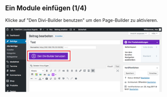 ## Ein Module einfügen (1/4)

Klicke auf "Den Divi-Builder benutzen" um den Page-Builder zu aktivieren.

![image](./assets/insert_module_divi_builder.jpg)
